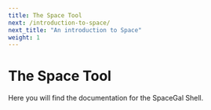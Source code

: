 ```yaml
---
title: The Space Tool
next: /introduction-to-space/
next_title: "An introduction to Space"
weight: 1
---
```

# The Space Tool

Here you will find the documentation for the SpaceGal Shell.
